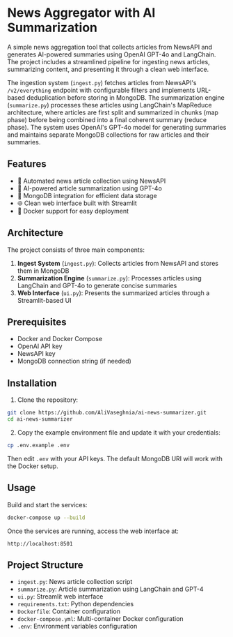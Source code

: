 # News Aggregator with AI Summarization

A simple news aggregation tool that collects articles from NewsAPI and generates AI-powered summaries using OpenAI GPT-4o and LangChain. The project includes a streamlined pipeline for ingesting news articles, summarizing content, and presenting it through a clean web interface.

The ingestion system (`ingest.py`) fetches articles from NewsAPI's `/v2/everything` endpoint with configurable filters and implements URL-based deduplication before storing in MongoDB. The summarization engine (`summarize.py`) processes these articles using LangChain's MapReduce architecture, where articles are first split and summarized in chunks (map phase) before being combined into a final coherent summary (reduce phase). The system uses OpenAI's GPT-4o model for generating summaries and maintains separate MongoDB collections for raw articles and their summaries.

## Features

- 🔄 Automated news article collection using NewsAPI
- 🤖 AI-powered article summarization using GPT-4o
- 💾 MongoDB integration for efficient data storage
- 🌐 Clean web interface built with Streamlit
- 🐳 Docker support for easy deployment

## Architecture

The project consists of three main components:

1. **Ingest System** (`ingest.py`): Collects articles from NewsAPI and stores them in MongoDB
2. **Summarization Engine** (`summarize.py`): Processes articles using LangChain and GPT-4o to generate concise summaries
3. **Web Interface** (`ui.py`): Presents the summarized articles through a Streamlit-based UI

## Prerequisites

- Docker and Docker Compose
- OpenAI API key
- NewsAPI key
- MongoDB connection string (if needed)

## Installation

1. Clone the repository:
```bash
git clone https://github.com/AliVaseghnia/ai-news-summarizer.git
cd ai-news-summarizer
```

2. Copy the example environment file and update it with your credentials:
```bash
cp .env.example .env
```
Then edit `.env` with your API keys. The default MongoDB URI will work with the Docker setup.

## Usage

Build and start the services:
```bash
docker-compose up --build
```

Once the services are running, access the web interface at:
```
http://localhost:8501
```

## Project Structure

- `ingest.py`: News article collection script
- `summarize.py`: Article summarization using LangChain and GPT-4
- `ui.py`: Streamlit web interface
- `requirements.txt`: Python dependencies
- `Dockerfile`: Container configuration
- `docker-compose.yml`: Multi-container Docker configuration
- `.env`: Environment variables configuration